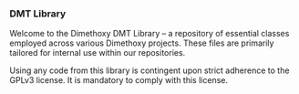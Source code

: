 ### DMT Library

Welcome to the Dimethoxy DMT Library – a repository of essential classes employed across various Dimethoxy projects. These files are primarily tailored for internal use within our repositories.

Using any code from this library is contingent upon strict adherence to the GPLv3 license. It is mandatory to comply with this license.
